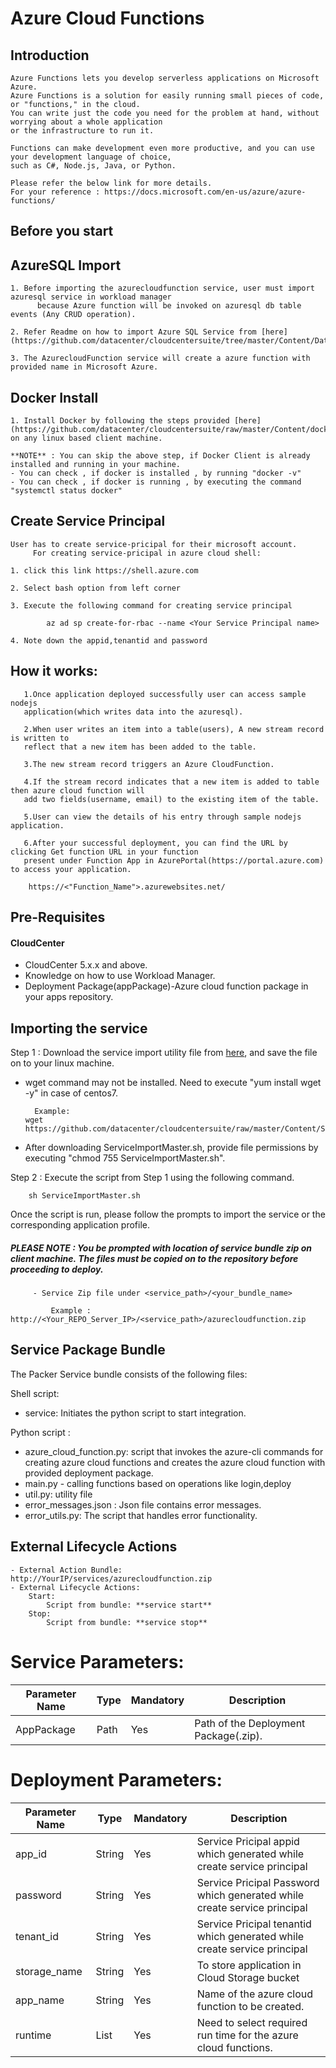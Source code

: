 # Azure Cloud Functions
## Introduction

	Azure Functions lets you develop serverless applications on Microsoft Azure.
	Azure Functions is a solution for easily running small pieces of code, or "functions," in the cloud. 
	You can write just the code you need for the problem at hand, without worrying about a whole application 
	or the infrastructure to run it. 
	
	Functions can make development even more productive, and you can use your development language of choice,
	such as C#, Node.js, Java, or Python. 
	
	Please refer the below link for more details.
	For your reference : https://docs.microsoft.com/en-us/azure/azure-functions/
	
## Before you start	
  
   ## AzureSQL Import
	1. Before importing the azurecloudfunction service, user must import azuresql service in workload manager 
		  because Azure function will be invoked on azuresql db table events (Any CRUD operation).

	2. Refer Readme on how to import Azure SQL Service from [here](https://github.com/datacenter/cloudcentersuite/tree/master/Content/Databases/DBaaS/AzureSQL/README.md).
		  
	3. The AzurecloudFunction service will create a azure function with provided name in Microsoft Azure.

   ## Docker Install

	1. Install Docker by following the steps provided [here](https://github.com/datacenter/cloudcentersuite/raw/master/Content/dockerimages/Steps%20for%20Installation%20of%20Docker%20CE%20on%20CentOS7_V2.docx), on any linux based client machine.

	**NOTE** : You can skip the above step, if Docker Client is already installed and running in your machine. 
	- You can check , if docker is installed , by running "docker -v"
	- You can check , if docker is running , by executing the command "systemctl status docker"	
  
  ## Create Service Principal
	User has to create service-pricipal for their microsoft account.
		 For creating service-pricipal in azure cloud shell:
		  
	1. click this link https://shell.azure.com
			
	2. Select bash option from left corner
			
	3. Execute the following command for creating service principal
			
			az ad sp create-for-rbac --name <Your Service Principal name>
				   
	4. Note down the appid,tenantid and password

   ## How it works:
    
       1.Once application deployed successfully user can access sample nodejs 
	   application(which writes data into the azuresql).
	   
       2.When user writes an item into a table(users), A new stream record is written to 
	   reflect that a new item has been added to the table.
	   
       3.The new stream record triggers an Azure CloudFunction.
	   
       4.If the stream record indicates that a new item is added to table then azure cloud function will 
	   add two fields(username, email) to the existing item of the table.
	   
       5.User can view the details of his entry through sample nodejs application.	
	   
	   6.After your successful deployment, you can find the URL by clicking Get function URL in your function 
	   present under Function App in AzurePortal(https://portal.azure.com) to access your application.
		
		https://<"Function_Name">.azurewebsites.net/
	

## Pre-Requisites
#### CloudCenter
- CloudCenter 5.x.x and above.
- Knowledge on how to use Workload Manager. 
- Deployment Package(appPackage)-Azure cloud function package in your apps repository.
 

## Importing the service

Step 1 : Download the service import utility file  from [here](https://raw.githubusercontent.com/datacenter/cloudcentersuite/master/Content/Scripts/ServiceImportMaster.sh), and save the file on to your linux machine.
- wget command may not be installed. Need to execute "yum install wget -y" in case of centos7.

	    Example: 
      wget https://github.com/datacenter/cloudcentersuite/raw/master/Content/Scripts/ServiceImportMaster.sh
				
- After downloading ServiceImportMaster.sh, provide file permissions by executing "chmod 755 ServiceImportMaster.sh".

Step 2 : Execute the script from Step 1 using the following command.

        sh ServiceImportMaster.sh

Once the script is run, please follow the prompts to import the service or the corresponding application profile.

##### PLEASE NOTE : You be prompted with location of service bundle zip on client machine. The files must be copied on to the repository before proceeding to deploy.

         - Service Zip file under <service_path>/<your_bundle_name>
                    
             Example : http://<Your_REPO_Server_IP>/<service_path>/azurecloudfunction.zip  


## Service Package Bundle

The Packer Service bundle consists of the following files:

Shell script:
 - service: Initiates the python script to start integration.

Python script :
 - azure_cloud_function.py: script that invokes the azure-cli commands for creating azure cloud functions and 
    creates the azure cloud function with provided deployment package.
 - main.py - calling functions based on operations like login,deploy
 - util.py: utility file
 - error_messages.json : Json file contains error messages.
 - error_utils.py: The script that handles error functionality.
  

## External Lifecycle Actions
    - External Action Bundle:   http://YourIP/services/azurecloudfunction.zip
    - External Lifecycle Actions:
        Start:
            Script from bundle: **service start**
        Stop:
            Script from bundle: **service stop**

# Service Parameters:
| Parameter Name| Type	 | Mandatory |Description | 
| ------ | ------ | ------ | ------ 
| AppPackage | Path |	Yes |Path of the Deployment Package(.zip). | 


# Deployment Parameters:
| Parameter Name| Type	 | Mandatory |Description |  
| ------ | ------ | ------ | ------ 
| app_id | String | Yes | Service Pricipal appid which generated while create service principal
| password | String | Yes | Service Pricipal Password which generated while create service principal
| tenant_id | String | Yes | Service Pricipal tenantid which generated while create service principal
| storage_name |	String | Yes | To store application in Cloud Storage bucket |  
| app_name |	String | Yes | Name of the azure cloud function to be created. |
| runtime | List | Yes | Need to select required run time for the azure cloud functions. | 


